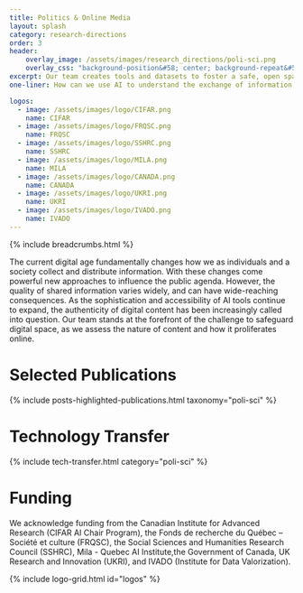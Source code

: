 ```yaml
---
title: Politics & Online Media
layout: splash
category: research-directions
order: 3
header:
    overlay_image: /assets/images/research_directions/poli-sci.png
    overlay_css: "background-position&#58; center; background-repeat&#58; no-repeat; background-size&#58; 40% 100%"
excerpt: Our team creates tools and datasets to foster a safe, open space for online public discourse. We hope to empower researchers and the public to understand and navigate today’s digital landscape.
one-liner: How can we use AI to understand the exchange of information and ideas, and to create positive, societally beneficial information ecosystems?

logos:
  - image: /assets/images/logo/CIFAR.png
    name: CIFAR
  - image: /assets/images/logo/FRQSC.png
    name: FRQSC
  - image: /assets/images/logo/SSHRC.png
    name: SSHRC
  - image: /assets/images/logo/MILA.png
    name: MILA
  - image: /assets/images/logo/CANADA.png
    name: CANADA   
  - image: /assets/images/logo/UKRI.png
    name: UKRI
  - image: /assets/images/logo/IVADO.png
    name: IVADO
---
```


{% include breadcrumbs.html %}

The current digital age fundamentally changes how we as individuals and a society collect and distribute information. With these changes come powerful new approaches to influence the public agenda. However, the quality of shared information varies widely, and can have wide-reaching consequences. As the sophistication and accessibility of AI tools continue to expand, the authenticity of digital content has been increasingly called into question. Our team stands at the forefront of the challenge to safeguard digital space, as we assess the nature of content and how it proliferates online.

# Selected Publications

{% include posts-highlighted-publications.html taxonomy="poli-sci" %}

# Technology Transfer

{% include tech-transfer.html category="poli-sci" %}

# Funding

We acknowledge funding from the Canadian Institute for Advanced Research (CIFAR AI Chair Program), the Fonds de recherche du Québec – Société et culture (FRQSC), the Social Sciences and Humanities Research Council (SSHRC), Mila - Quebec AI Institute,the Government of Canada, UK Research and Innovation (UKRI), and IVADO (Institute for Data Valorization).

{% include logo-grid.html id="logos" %}